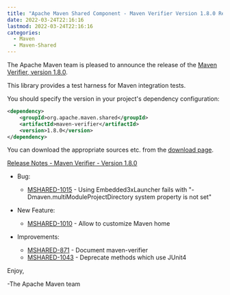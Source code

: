 ```yaml
---
title: "Apache Maven Shared Component - Maven Verifier Version 1.8.0 Released"
date: 2022-03-24T22:16:16
lastmod: 2022-03-24T22:16:16
categories:
  - Maven
  - Maven-Shared
---
```

The Apache Maven team is pleased to announce the release of the 
[Maven Verifier, version 1.8.0](https://maven.apache.org/shared/maven-verifier/).

This library provides a test harness for Maven integration tests.

You should specify the version in your project's dependency configuration:

```xml
<dependency>
    <groupId>org.apache.maven.shared</groupId>
    <artifactId>maven-verifier</artifactId>
    <version>1.8.0</version>
</dependency>
```

You can download the appropriate sources etc. from the [download page][download-page].
 
<!-- more -->

[Release Notes - Maven Verifier - Version 1.8.0][release-notes]

* Bug:
 
  * [MSHARED-1015](https://issues.apache.org/jira/browse/MSHARED-1015) - Using Embedded3xLauncher fails with "-Dmaven.multiModuleProjectDirectory system property is not set"

* New Feature:
 
  * [MSHARED-1010](https://issues.apache.org/jira/browse/MSHARED-1010) - Allow to customize Maven home

* Improvements:
 
  * [MSHARED-871](https://issues.apache.org/jira/browse/MSHARED-871) - Document maven-verifier
  * [MSHARED-1043](https://issues.apache.org/jira/browse/MSHARED-1043) - Deprecate methods which use JUnit4

 
Enjoy,

-The Apache Maven team

[download-page]: https://maven.apache.org/shared/maven-verifier/download.html
[release-notes]: https://issues.apache.org/jira/secure/ReleaseNote.jspa?version=12351428&styleName=Text&projectId=12317922

